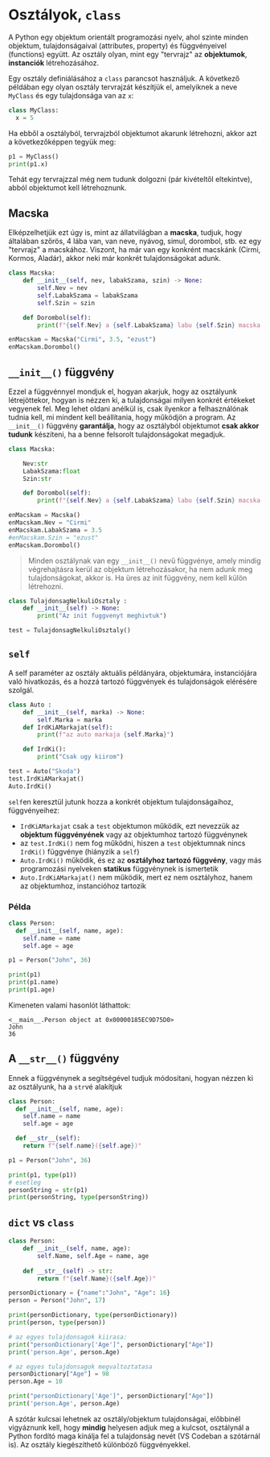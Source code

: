 # Osztályok, `class`

A Python egy objektum orientált programozási nyelv, ahol szinte minden objektum, tulajdonságaival (attributes, property) és függvényeivel (functions) együtt. Az osztály olyan, mint egy "tervrajz" az **objektumok**, **instanciók** létrehozásához.

Egy osztály definiálásához a `class` parancsot használjuk. A következő példában egy olyan osztály tervrajzát készítjük el, amelyiknek a neve `MyClass` és egy tulajdonsága van az `x`:
```py
class MyClass:
  x = 5
```
Ha ebből a osztályból, tervrajzból objektumot akarunk létrehozni, akkor azt a következőképpen tegyük meg:

```py
p1 = MyClass()
print(p1.x)
```
Tehát egy tervrajzzal még nem tudunk dolgozni (pár kivételtől eltekintve), abból objektumot kell létrehoznunk. 
## Macska
Elképzelhetjük ezt úgy is, mint az állatvilágban a **macska**, tudjuk, hogy  általában szőrös, 4 lába van, van neve, nyávog, simul, dorombol, stb. ez egy "tervrajz" a macskához. Viszont, ha már van egy konkrént macskánk (Cirmi, Kormos, Aladár), akkor neki már konkrét tulajdonságokat adunk.
```py
class Macska:
	def __init__(self, nev, labakSzama, szin) -> None:
		self.Nev = nev
		self.LabakSzama = labakSzama
		self.Szin = szin

	def Dorombol(self):
		print(f"{self.Nev} a {self.LabakSzama} labu {self.Szin} macska dorombol")

enMacskam = Macska("Cirmi", 3.5, "ezust")
enMacskam.Dorombol()
```

## `__init__()` függvény
Ezzel a függvénnyel mondjuk el, hogyan akarjuk, hogy az osztályunk létrejöttekor, hogyan is nézzen ki, a tulajdonságai milyen konkrét értékeket vegyenek fel. Meg lehet oldani anélkül is, csak ilyenkor a felhasználónak tudnia kell, mi mindent kell beállítania, hogy működjön a program. Az `__init__()` függvény **garantálja**, hogy az osztályból objektumot **csak akkor tudunk** készíteni, ha a benne felsorolt tulajdonságokat megadjuk.
```py
class Macska:

	Nev:str
	LabakSzama:float
	Szin:str

	def Dorombol(self):
		print(f"{self.Nev} a {self.LabakSzama} labu {self.Szin} macska dorombol")

enMacskam = Macska()
enMacskam.Nev = "Cirmi"
enMacskam.LabakSzama = 3.5
#enMacskam.Szin = "ezust"
enMacskam.Dorombol()
```
> Minden osztálynak van egy `__init__()` nevű függvénye, amely mindig végrehajtásra kerül az objektum létrehozásakor, ha nem adunk meg tulajdonságokat, akkor is. Ha üres az init függvény, nem kell külön létrehozni.
```py
class TulajdonsagNelkuliOsztaly :
	def __init__(self) -> None:
		print("Az init fuggvenyt meghivtuk")

test = TulajdonsagNelkuliOsztaly()
```

## `self`
A self paraméter az osztály aktuális példányára, objektumára, instanciójára való hivatkozás, és a hozzá tartozó függvények és tulajdonságok elérésére szolgál.

```py
class Auto :
	def __init__(self, marka) -> None:
		self.Marka = marka
	def IrdKiAMarkajat(self):
		print(f"az auto markaja {self.Marka}")

	def IrdKi():
		print("Csak ugy kiirom")

test = Auto("Skoda")
test.IrdKiAMarkajat()
Auto.IrdKi()
```
`self`en keresztül jutunk hozza a konkrét objektum tulajdonságaihoz, függvényeihez: 
- `IrdKiAMarkajat` csak a `test` objektumon működik, ezt nevezzük az **objektum függvényének** vagy az objektumhoz tartozó függvénynek
- az `test.IrdKi()` nem fog működni, hiszen a `test` objektumnak nincs `IrdKi()` függvénye (hiányzik a `self`)
- `Auto.IrdKi()` működik, és ez az **osztályhoz tartozó függvény**, vagy más programozási nyelveken **statikus** függvénynek is ismertetik
- `Auto.IrdKiAMarkajat()` nem működik, mert ez nem osztályhoz, hanem az objektumhoz, instancióhoz tartozik

### Példa
```py
class Person:
  def __init__(self, name, age):
    self.name = name
    self.age = age

p1 = Person("John", 36)

print(p1)
print(p1.name)
print(p1.age)
```
Kimeneten valami hasonlót láthattok:
```
<__main__.Person object at 0x00000185EC9D75D0>
John
36
```
## A `__str__()` függvény
Ennek a függvénynek a segítségével tudjuk módosítani, hogyan nézzen ki az osztályunk, ha a `str`vé alakítjuk
```py
class Person:
  def __init__(self, name, age):
    self.name = name
    self.age = age

  def __str__(self):
    return f"{self.name}({self.age})"

p1 = Person("John", 36)

print(p1, type(p1))
# esetleg
personString = str(p1)
print(personString, type(personString))
```

## `dict` vs `class`
```py
class Person:
	def __init__(self, name, age):
		self.Name, self.Age = name, age
    
	def __str__(self) -> str:
		return f"{self.Name}({self.Age})"

personDictionary = {"name":"John", "Age": 16}
person = Person("John", 17)

print(personDictionary, type(personDictionary))
print(person, type(person))

# az egyes tulajdonsagok kiirasa:
print("personDictionary['Age']", personDictionary["Age"])
print('person.Age', person.Age)

# az egyes tulajdonsagok megvaltoztatasa
personDictionary["Age"] = 98
person.Age = 10

print("personDictionary['Age']", personDictionary["Age"])
print('person.Age', person.Age)
```
A szótár kulcsai lehetnek az osztály/objektum tulajdonságai, előbbinél vigyáznunk kell, hogy **mindig** helyesen adjuk meg a kulcsot, osztálynál a Python fordító maga kínálja fel a tulajdonság nevét (VS Codeban a szótárnál is). Az osztály kiegészíthető különböző függvényekkel.